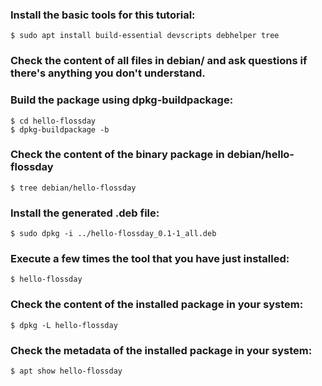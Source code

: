 ### Install the basic tools for this tutorial:
    $ sudo apt install build-essential devscripts debhelper tree

### Check the content of all files in debian/ and ask questions if there's anything you don't understand.

### Build the package using dpkg-buildpackage:
    $ cd hello-flossday
    $ dpkg-buildpackage -b

### Check the content of the binary package in debian/hello-flossday
    $ tree debian/hello-flossday

### Install the generated .deb file:
    $ sudo dpkg -i ../hello-flossday_0.1-1_all.deb

### Execute a few times the tool that you have just installed:
    $ hello-flossday

### Check the content of the installed package in your system:
    $ dpkg -L hello-flossday

### Check the metadata of the installed package in your system:
    $ apt show hello-flossday
